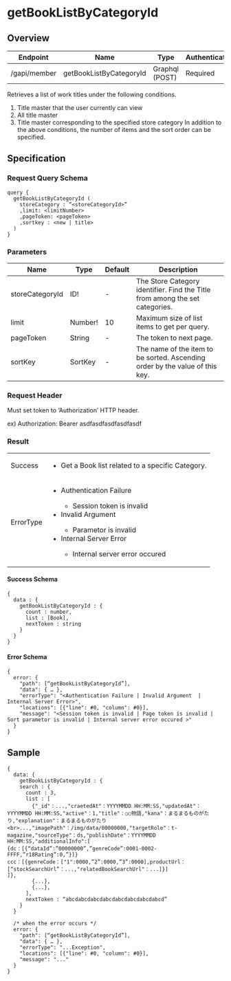 # getBookListByCategoryId

## Overview

| Endpoint | Name | Type | Authentication |
| --- | --- | --- | --- |
| /gapi/member | getBookListByCategoryId | Graphql (POST) | Required |

Retrieves a list of work titles under the following conditions.
  1. Title master that the user currently can view
  2. All title master
  3. Title master corresponding to the specified store category
In addition to the above conditions, the number of items and the sort order can be specified.
## Specification

### Request Query Schema

```text
query {
  getBookListByCategoryId (
    storeCategory : “<storeCategoryId>”
    ,limit: <limitNumber>
    ,pageToken: <pageToken>
    ,sortkey : <new | title>
  )
}
```

### Parameters

| Name | Type | Default | Description |
| --- | --- | --- | --- |
| storeCategoryId | ID! | - | The  Store Category identifier. Find the Title from among the set categories. |
| limit | Number! | 10 | Maximum size of list items to get per query. |
| pageToken | String | - | The token to next page. |
| sortKey | SortKey | - | The name of the item to be sorted. Ascending order by the value of this key. |


### Request Header

Must set token to ‘Authorization’ HTTP header.

ex\) Authorization: Bearer asdfasdfasdfasdfasdf

### Result

<table>
<tr>
  <td>Success</td>
  <td><ul><li> Get a Book list related to a specific Category. </li></ul></td>
</tr>
<tr>
  <td>ErrorType</td>
  <td>
    <ul>
      <li>Authentication Failure</li>
      <ul>
        <li>Session token is invalid</li>
      </ul>
      <li>Invalid Argument</li>
      <ul>
        <li> Parametor is invalid</li>
      </ul>
      <li>Internal Server Error</li>
      <ul>
        <li>Internal server error occured</li>
      </ul>
    </ul>
  </td>
  </tr>
</table>

#### Success Schema

```text
{
  data : {
    getBookListByCategoryId : {
      count : number,
      list : [Book],
      nextToken : string
    }
  }
}
```

#### Error Schema

```text
{
  error: {
    "path": [“getBookListByCategoryId”],
    "data": { … },
    "errorType": "<Authentication Failure | Invalid Argument  | Internal Server Error>",
    "locations": [{"line": #0, "column": #0}],
    "message": "<Session token is invalid | Page token is invalid | Sort parametor is invalid | Internal server error occured >"
  }
}
```

## Sample

```text
{
  data: {
    getBookListByCategoryId : {
    search : {
      count : 3,
      list : [
        {"_id"：...,"craetedAt"：YYYYMMDD HH:MM:SS,"updatedAt"：YYYYMMDD HH:MM:SS,"active"：1,"title"：○○物語,"kana"：まるまるものがたり,"explanation"：まるまるものがたり<br>...,"imagePath"：/img/data/00000000,"targetRole"：t-magazine,"sourceType"：ds,"publishDate"：YYYYMMDD HH:MM:SS,"additionalInfo":[
{dc：[{“dataId”:”00000000”,”genreCode”:0001-0002-FFFF,”r18Rating”:0,”}]}
ccc：[{genreCode：["1":0000,”2”:0000,”3”:0000],productUrl：[“stockSearchUrl”：...,"relatedBookSearchUrl"：...]}]
]},
        {...},
        {...},
      ],
      nextToken : “abcdabcdabcdabcdabcdabcdabcdabcd”
    }
  }

  /* when the error occurs */
  error: {
    "path": [“getBookListByCategoryId”],
    "data": { … },
    "errorType": "...Exception",
    "locations": [{"line": #0, "column": #0}],
    "message": "..."
  }
}
```

